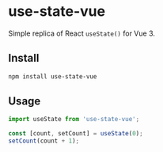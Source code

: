 # use-state-vue

Simple replica of React `useState()` for Vue 3.

## Install

``` bash
npm install use-state-vue
```

## Usage

``` typescript
import useState from 'use-state-vue';

const [count, setCount] = useState(0);
setCount(count + 1);
```
